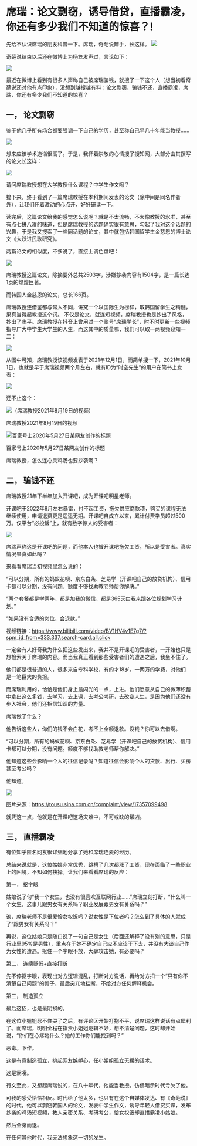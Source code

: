 # 席瑞：论文剽窃，诱导借贷，直播霸凌，你还有多少我们不知道的惊喜？!

先给不认识席瑞的朋友科普一下。席瑞，奇葩说辩手，长这样。
![](https://github.com/shuangcui1/Xirui/blob/main/1.png)

奇葩说结束以后还在微博上为杨笠发声过，言论如下：





![](https://github.com/shuangcui1/Xirui/blob/main/2.jpg)
 
最近在微博上看到有很多人声称自己被席瑞骗钱，就搜了一下这个人（想当初看奇葩说还对他有点印象），没想到越搜越有料：论文剽窃，骗钱不还，直播霸凌，席瑞，你还有多少我们不知道的惊喜？
## 一，	论文剽窃

鉴于他几乎所有场合都要强调一下自己的学历，甚至称自己早几十年能当教授……


![](https://github.com/shuangcui1/Xirui/blob/main/%E8%87%AA%E7%A7%B0%E6%95%99%E6%8E%88.jpg)
 

想来应该学术造诣很高了。于是，我怀着崇敬的心情搜了搜知网，大部分由其撰写的论文长这样：

 
 ![](https://github.com/shuangcui1/Xirui/blob/main/%E8%AE%BA%E6%96%87%E4%B8%80%E8%A7%88.png)

请问席瑞教授想在大学教授什么课程？中学生作文吗？

接下来，终于看到了一篇席瑞教授在本科期间发表的论文（除中间是同名作者外），让我们怀着激动的心点开，好好研读一下。

 

读完后，这篇论文给我的感觉怎么说呢？就是不太流畅，不太像教授的水准，甚至有点七拼八凑的味道，但是席瑞教授的选题确实很有意思，勾起了我对这个话题的兴趣，于是我又搜索了一些同话题的论文，其中就包括韩国留学生金慈恩的博士论文《大跃进民歌研究》。

两篇论文的相似度，不多说了，直接上调色盘吧：

 
 ![](https://github.com/shuangcui1/Xirui/blob/main/%E8%B0%83%E8%89%B2%E7%9B%98.png)



席瑞教授这篇论文，除摘要外总共2503字，涉嫌抄袭内容有1504字，是一篇长达1页的煌煌巨著。

而韩国人金慈恩的论文，总长166页。

席瑞教授连借鉴都与常人不同，讲究一个以国际生为榜样，取韩国留学生之精髓，果真当得起教授这个词。
不仅是论文，就连短视频，席瑞教授也是抄出了风格，抄出了水平。席瑞教授在抖音上曾用过一个账号“席瑞学长”，时不时更新一些视频指导广大中学生大学生的人生，而这其中的质量嘛，我们可以取一两视频窥知一二：



![](https://github.com/shuangcui1/Xirui/blob/main/%E6%8A%96%E9%9F%B3%E8%87%AA%E7%84%B6%E6%B3%95%E5%88%99.jpg)





从图中可知，席瑞教授该视频发表于2021年12月1日，而简单搜一下，2021年10月1日，也就是早于席瑞视频两个月左右，就有ID为“时空先生”的用户在简书上发表：

 
 ![](https://github.com/shuangcui1/Xirui/blob/main/%E8%87%AA%E7%84%B6%E6%B3%95%E5%88%99%E6%8A%84%E8%A2%AD%E9%94%A4.png)


还不止这个：

 ![（席瑞教授2021年8月19日的视频）](https://github.com/shuangcui1/Xirui/blob/main/%E6%8A%96%E9%9F%B3%E7%AC%AC%E4%B8%80%E4%BB%B6%E4%BA%8B.jpg)

席瑞教授2021年8月19日的视频

 ![百家号上2020年5月27日某网友创作的标题](https://github.com/shuangcui1/Xirui/blob/main/%E7%AC%AC%E4%B8%80%E4%BB%B6%E4%BA%8B%E6%8A%84%E8%A2%AD%E9%94%A4.jpg)

百家号上2020年5月27日某网友创作的标题

席瑞教授，怎么连心灵鸡汤也要抄袭啊？

## 二，	骗钱不还

席瑞教授21年下半年加入开课吧，成为开课吧明星老师。



开课吧于2022年8月左右暴雷，付不起工资，拖欠供应商款项，购买的课程无法继续使用，申请退费更是遥遥无期。开课吧自成立以来，累计付费学员超过500万。仅平台“必投诉”上，就有数字惊人的受害者： 

![](https://github.com/shuangcui1/Xirui/blob/main/%E5%BC%80%E8%AF%BE%E5%90%A7.png)




席瑞声称这是开课吧的问题，而他本人也被开课吧拖欠工资，所以是受害者。真实情况果真如此吗？

来看看席瑞当初视频里怎么说的：

“可以分期，所有的蚂蚁花呗、京东白条、芝易学（开课吧自己的放贷机构）、信用卡都可以分期，没有问题。额度不够找助教老师帮你解决。”

“两个套餐都是学两年，都是加我的微信，都是365天由我来跟各位规划学习计划。”

“如果没有合适的岗位，会退款。”

视频链接：https://www.bilibili.com/video/BV1HV4y1E7g7/?spm_id_from=333.337.search-card.all.click

一定会有人好奇我为什么把这些发出来，我并不是开课吧的受害者，一开始也只是想检索关于席瑞的内容。而当我真正看到那些受害者们的遭遇之后，我坐不住了。

他们都是很普通的人，很多来自专科学校，有的才18岁。一两万的学费，对他们是一笔巨大的负担。

而席瑞利用的，恰恰是他们身上最闪光的一点，上进。他们愿意从自己的微薄积蓄中拿出这么多钱，去学习，去上课，去考公考研，去改变人生，是因为他们还没有步入社会，他们还相信知识的力量。

席瑞做了什么？

他告诉这些人，你们的钱不会白花，考不上全额退款。没钱？你可以去借啊。

“可以分期，所有的蚂蚁花呗、京东白条、芝易学（开课吧自己的放贷机构）、信用卡都可以分期，没有问题。额度不够找助教老师帮你解决。”

他知道这些会影响一个人的征信记录吗？知道征信会影响个人的贷款、出行、买房甚至考公吗？

他知道。


![](https://github.com/shuangcui1/Xirui/blob/main/%E5%BE%81%E4%BF%A1.png)




图片来源：https://tousu.sina.com.cn/complaint/view/17357099498

就凭这一点，他就是在开课吧这场灾难中，不可或缺的帮凶。

## 三，	直播霸凌

有位知乎匿名网友很详细地分享了她和席瑞连麦的经历。

总结来说就是，这位姑娘非常优秀，跳槽了几次都涨了工资，现在面临了一些职业上的困境，不知如何抉择。让我们来看看席瑞的反应：

第一，	抠字眼

姑娘说了句“我一个女生，也没有很喜欢互联网行业……”席瑞立刻打断，“什么叫一个女生，这事儿跟男女有关系吗？职业发展跟男女有关系吗？”

诶，席瑞老师不是很爱恰女权饭吗？说女性是下位者吗？怎么到了具体的人就成了“跟男女有关系吗？”

再说，这位姑娘只是随口说了一句自己是女生（后面还解释了没有别的意思，只是行业里95%是男性），重点在于她不确定自己应不应该干下去，并没有大谈自己作为女性的遭遇。抠住一个字眼不放，大肆攻击她，有必要吗？

第二，	连续贬低+直接打断

先不停抠字眼，表现出对方逻辑混乱，打断对方说话，再给对方扣一个“只有你不清楚自己问题”的帽子，最后突兀地挂断，不给对方任何解释机会。

第三，	制造孤立

最后这招，也是最阴损的。

在这位小姐姐忍不住哭了之后，有评论区开始打抱不平，说席瑞这样说话有点犀利了。而席瑞，明明全程在指责小姐姐逻辑不好，想不清楚问题，这时却开始说，“你们在心疼她什么？她的工作你们能找到吗？”

恶毒。下作。

这是有意制造孤立，挑起网友嫉妒心，任小姐姐孤立无援的话术。

这是霸凌。

行文至此，又想起席瑞说的，在八十年代，他能当教授。仿佛暗示时代亏欠了他。

可我的感受恰恰相反。时代给了他太多，也只有在这个自媒体发达、有《奇葩说》的时代，他可以剽窃韩国人的论文，发表中学生作文，诱导年轻人借贷买课，发布抄袭的鸡汤短视频，教人亲密关系、考研考公，恰女权饭却直播霸凌小姑娘。

然后全身而退。

在任何其他时代，我无法想象这一切的发生。


